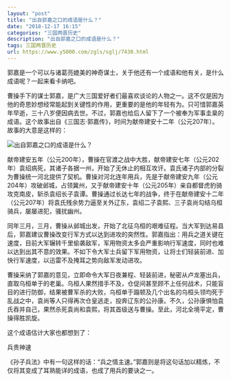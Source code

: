 ```yaml
---
layout: "post"
title: "出自郭嘉之口的成语是什么？"
date: "2018-12-17 16:15"
categories: "三国两晋历史"
description: "出自郭嘉之口的成语是什么？"
tags: 三国两晋历史
url: https://www.y5000.com/zgls/sglj/7430.html
---
```






郭嘉是一个可以与诸葛亮媲美的神奇谋士，关于他还有一个成语和他有关，是什么成语呢？一起来看卡纳吧。

曹操手下的谋士郭嘉，是广大三国爱好者们最喜欢谈论的人物之一。这不仅是因为他的奇思妙想经常能起到关键性的作用，更重要的是他的年轻有为。只可惜郭嘉英年早逝，三十八岁便因病去世。不过，郭嘉也给后人留下了一个被奉为军事圭臬的成语。这个故事出自《三国志·郭嘉传》，时间为献帝建安十二年（公元207年）。故事的大意是这样的：

![出自郭嘉之口的成语是什么？](/uploads/allimg/161216/6-161216114912B2.JPG)

献帝建安五年（公元200年），曹操在官渡之战中大胜，献帝建安七年（公元202年）袁绍病死，其诸子各据一州，开始了无休止的相互攻讦。袁氏诸子内部的分裂为曹操统一河北提供了契机。曹操对河北连年用兵，先是于献帝建安九年（公元204年）攻破邺城，占领冀州，又于献帝建安十年（公元205年）亲自都督虎豹骑攻克南皮，斩杀袁绍长子袁谭。曹操通过长达七年的战争，终于在献帝建安十二年（公元207年）将袁氏残余势力逼至关外辽东，袁绍二子袁熙、三子袁尚勾结乌桓骑兵，屡屡进犯，骚扰幽州。

同年三月，三月，曹操从邺城出发，开始了北征乌桓的艰难征程。当大军到达易县后，郭嘉建议曹操改变行军方式以达到进攻的突然性。郭嘉指出：用兵之道关键在速度，目前大军辗转千里偷袭敌军，军用物资太多会严重影响行军速度，同时也难以达到出其不意的效果。不如下令大军士兵留下军用物资，让将士们轻装前进、加快行军速度，以迅雷不及掩耳之势向敌军发动进攻。

曹操采纳了郭嘉的意见，立即命令大军日夜兼程、轻装前进，秘密从卢龙塞出兵，直取乌桓单于的老巢。乌桓人果然措手不及，仓促间甚至顾不上任何战术，只能盲目的进行防御，结果被曹军杀的大败，乌桓单于蹋顿及几个出名的乌桓头领均死于乱战之中，袁尚等人只得再次仓皇逃走，投奔辽东的公孙康。不久，公孙康惧怕袁氏吞并自己，果然杀死袁尚和袁熙，将其首级送与曹操。至此，河北全境平定，曹操得胜凯旋。

这个成语估计大家也都想到了：

兵贵神速

《孙子兵法》中有一句这样的话：“兵之情主速。”郭嘉则是将这句话加以精炼，不仅将其变成了耳熟能详的成语，也成了用兵的要诀之一。
